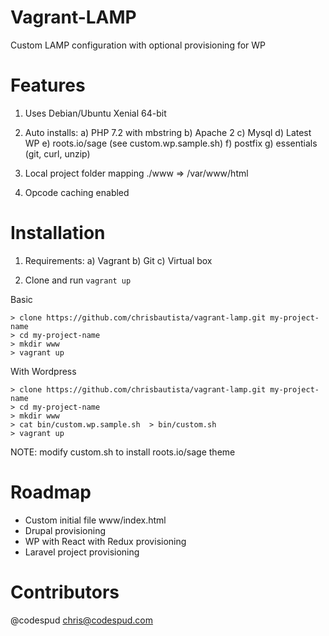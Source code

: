 # Vagrant-LAMP

Custom LAMP configuration with optional provisioning for WP

# Features

1) Uses Debian/Ubuntu Xenial 64-bit
2) Auto installs:
  a) PHP 7.2 with mbstring
  b) Apache 2
  c) Mysql
  d) Latest WP
  e) roots.io/sage (see custom.wp.sample.sh)
  f) postfix
  g) essentials (git, curl, unzip)

3) Local project folder mapping ./www => /var/www/html
4) Opcode caching enabled

# Installation

1) Requirements:
  a) Vagrant
  b) Git
  c) Virtual box


2. Clone and run `vagrant up`

Basic
```
> clone https://github.com/chrisbautista/vagrant-lamp.git my-project-name
> cd my-project-name
> mkdir www
> vagrant up
```


With Wordpress
```
> clone https://github.com/chrisbautista/vagrant-lamp.git my-project-name
> cd my-project-name
> mkdir www
> cat bin/custom.wp.sample.sh  > bin/custom.sh 
> vagrant up
```
NOTE: modify custom.sh to install roots.io/sage theme


# Roadmap
- Custom initial file www/index.html
- Drupal provisioning
- WP with React with Redux provisioning
- Laravel project provisioning

# Contributors
@codespud <chris@codespud.com>
